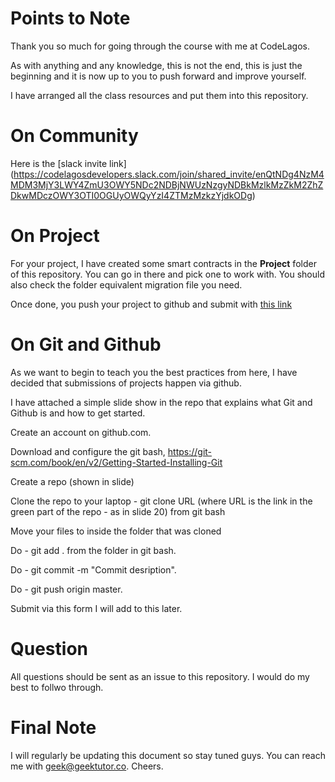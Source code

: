 # Points to Note

Thank you so much for going through the course with me at CodeLagos.

As with anything and any knowledge, this is not the end, this is just the beginning and it is now up to you to push forward and improve yourself.

I have arranged all the class resources and put them into this repository.

# On Community

Here is the [slack invite link] (https://codelagosdevelopers.slack.com/join/shared_invite/enQtNDg4NzM4MDM3MjY3LWY4ZmU3OWY5NDc2NDBjNWUzNzgyNDBkMzlkMzZkM2ZhZDkwMDczOWY3OTI0OGUyOWQyYzI4ZTMzMzkzYjdkODg)

# On Project

For your project, I have created some smart contracts in the **Project** folder of this repository. You can go in there and pick one to work with. You should also check the folder equivalent migration file you need.

Once done, you push your project to github and submit with [this link](https://docs.google.com/forms/d/e/1FAIpQLSdqVxZ9QIz_u88mhCGZ0NU3JwG4OJTVOkVc0QuAfCCw3bjuzQ/viewform)


# On Git and Github

As we want to begin to teach you the best practices from here, I have decided that submissions of projects happen via github.

I have attached a simple slide show in the repo that explains what Git and Github is and how to get started.

Create an account on github.com.

Download and configure the git bash, https://git-scm.com/book/en/v2/Getting-Started-Installing-Git

Create a repo (shown in slide)

Clone the repo to your laptop - git clone URL 
(where URL is the link in the green part of the repo - as in slide 20) from git bash

Move your files to inside the folder that was cloned

Do - git add . from the folder in git bash.

Do - git commit -m "Commit desription".

Do - git push origin master.

Submit via this form I will add to this later.

# Question

All questions should be sent as an issue to this repository. I would do my best to follwo through.

# Final Note

I will regularly be updating this document so stay tuned guys. You can reach me with [geek@geektutor.co](mailto:geek@geektutor.co). Cheers.
